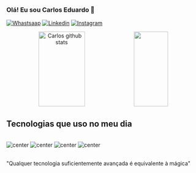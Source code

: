 ### Olá! Eu sou Carlos Eduardo 👋

[![Whastsaap](https://img.shields.io/badge/WhatsApp-25D366?style=for-the-badge&logo=whatsapp&logoColor=white)](https://wa.me/5561995280647)
[![Linkedin](https://img.shields.io/badge/LinkedIn-0077B5?style=for-the-badge&logo=linkedin&logoColor=white)](https://linkedin.com/in/carlos-eduardo-gomes-visgueira-3b8094291)
[![Instagram](https://img.shields.io/badge/Instagram-E4405F?style=for-the-badge&logo=instagram&logoColor=white)]()


<div align="center">  
  <img width="49%" height="195px" src="https://github-readme-stats.vercel.app/api?username=Cadugv&show_icons=true&count_private=true&hide_border=true&title_color=9370DB&icon_color=FFFAFA&text_color=ff91a4&bg_color=0d1117" alt="Carlos github stats" /> 

  <img width="42%" height="195px" src="https://github-readme-stats.vercel.app/api/top-langs/?username=Cadugv&layout=compact&hide_border=true&title_color=9370DB&text_color=ff91a4&bg_color=0d1117" />
</div>

## Tecnologias que uso no meu dia

<div style="display: inline_block"><br/>
    <img alt="center" alt="html5" src="https://img.shields.io/badge/HTML5-E34F26?style=for-the-badge&logo=html5&logoColor=white"/>
    <img alt="center" alt="javascript" src="https://img.shields.io/badge/JavaScript-323330?style=for-the-badge&logo=javascript&logoColor=F7DF1E"/>
    <img alt="center" alt="python" src="https://img.shields.io/badge/Python-14354C?style=for-the-badge&logo=python&logoColor=white"/>
    <img alt="center" alt="CSS" src="https://img.shields.io/badge/CSS-239120?&style=for-the-badge&logo=css3&logoColor=white"/>
</div><br/>

"Qualquer tecnologia suficientemente avançada é equivalente à mágica"
